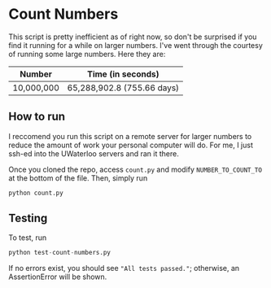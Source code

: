 # Count Numbers
This script is pretty inefficient as of right now, so don't be surprised if you find it running for a while on larger numbers. I've went through the courtesy of running some large numbers. Here they are:

| Number   |  Time (in seconds) |
|----------|:------------------:|
| 10,000,000    |         65,288,902.8 (755.66 days)      |

## How to run
I reccomend you run this script on a remote server for larger numbers to reduce the amount of work your personal computer will do. For me, I just ssh-ed into the UWaterloo servers and ran it there.

Once you cloned the repo, access `count.py` and modify `NUMBER_TO_COUNT_TO` at the bottom of the file. Then, simply run
```python
python count.py
```
## Testing
To test, run
```python
python test-count-numbers.py
```
If no errors exist, you should see `"All tests passed."`; otherwise, an AssertionError will be shown.

